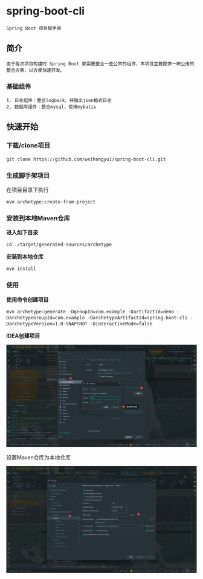 # spring-boot-cli
    Spring Boot 项目脚手架

## 简介
    由于每次项目构建时 Spring Boot 都需要整合一些公共的组件，本项目主要提供一种公用的整合方案，以方便快速开发。
### 基础组件
    1. 日志组件：整合logback，并输出json格式日志
    2. 数据库组件：整合mysql，使用mybatis

## 快速开始
### 下载/clone项目
    git clone https://github.com/weihongyu1/spring-boot-cli.git
### 生成脚手架项目

在项目目录下执行

    mvn archetype:create-from-project
### 安装到本地Maven仓库
**进入如下目录**

```
cd ./target/generated-sources/archetype
```

**安装到本地仓库**

```
mvn install
```

### 使用

**使用命令创建项目**

```
mvn archetype:generate -DgroupId=com.example -DartifactId=demo -DarchetypeGroupId=com.example -DarchetypeArtifactId=spring-boot-cli -DarchetypeVersion=1.0-SNAPSHOT -DinteractiveMode=false
```

**IDEA创建项目**

![](https://github.com/weihongyu1/spring-boot-cli/blob/dev/data/img/%E4%BD%BF%E7%94%A8.png?raw=true)

设置Maven仓库为本地仓库

![](https://github.com/weihongyu1/spring-boot-cli/blob/dev/data/img/%E8%AE%BE%E7%BD%AEMaven.png?raw=true)